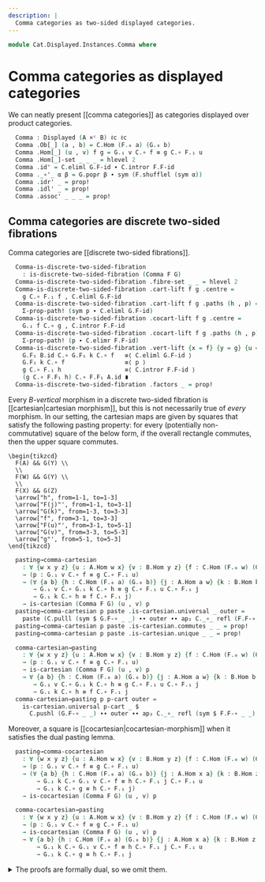 ```yaml
---
description: |
  Comma categories as two-sided displayed categories.
---
```

<!--
```agda
open import Cat.Displayed.TwoSided.Discrete
open import Cat.Displayed.Cocartesian
open import Cat.Displayed.Cartesian
open import Cat.Instances.Product
open import Cat.Displayed.Base
open import Cat.Prelude

import Cat.Functor.Reasoning
import Cat.Reasoning
```
-->
```agda
module Cat.Displayed.Instances.Comma where
```

# Comma categories as displayed categories

We can neatly present [[comma categories]] as categories displayed over
product categories.

<!--
```agda
module _
  {oa ℓa ob ℓb oc ℓc}
  {A : Precategory oa ℓa}
  {B : Precategory ob ℓb}
  {C : Precategory oc ℓc}
  (F : Functor A C)
  (G : Functor B C)
  where
  private
    module A = Cat.Reasoning A
    module B = Cat.Reasoning B
    module C = Cat.Reasoning C
    module F = Cat.Functor.Reasoning F
    module G = Cat.Functor.Reasoning G

  open Displayed
```
-->

```agda
  Comma : Displayed (A ×ᶜ B) ℓc ℓc
  Comma .Ob[_] (a , b) = C.Hom (F.₀ a) (G.₀ b)
  Comma .Hom[_] (u , v) f g = G.₁ v C.∘ f ≡ g C.∘ F.₁ u
  Comma .Hom[_]-set _ _ _ = hlevel 2
  Comma .id' = C.eliml G.F-id ∙ C.intror F.F-id
  Comma ._∘'_ α β = G.popr β ∙ sym (F.shufflel (sym α))
  Comma .idr' _ = prop!
  Comma .idl' _ = prop!
  Comma .assoc' _ _ _ = prop!
```

## Comma categories are discrete two-sided fibrations

<!--
```agda
module _
  {oa ℓa ob ℓb oc ℓc}
  {A : Precategory oa ℓa}
  {B : Precategory ob ℓb}
  {C : Precategory oc ℓc}
  {F : Functor A C}
  {G : Functor B C}
  where
  private
    module A = Cat.Reasoning A
    module B = Cat.Reasoning B
    module C = Cat.Reasoning C
    module F = Cat.Functor.Reasoning F
    module G = Cat.Functor.Reasoning G

  open is-discrete-two-sided-fibration
  open Displayed
```
-->

Comma categories are [[discrete two-sided fibrations]].

```agda
  Comma-is-discrete-two-sided-fibration
    : is-discrete-two-sided-fibration (Comma F G)
  Comma-is-discrete-two-sided-fibration .fibre-set _ _ = hlevel 2
  Comma-is-discrete-two-sided-fibration .cart-lift f g .centre =
    g C.∘ F.₁ f , C.eliml G.F-id
  Comma-is-discrete-two-sided-fibration .cart-lift f g .paths (h , p) =
    Σ-prop-path! (sym p ∙ C.eliml G.F-id)
  Comma-is-discrete-two-sided-fibration .cocart-lift f g .centre =
    G.₁ f C.∘ g , C.intror F.F-id
  Comma-is-discrete-two-sided-fibration .cocart-lift f g .paths (h , p) =
    Σ-prop-path! (p ∙ C.elimr F.F-id)
  Comma-is-discrete-two-sided-fibration .vert-lift {x = f} {y = g} {u = h} {v = k} p =
    G.F₁ B.id C.∘ G.F₁ k C.∘ f   ≡⟨ C.eliml G.F-id ⟩
    G.F₁ k C.∘ f                 ≡⟨ p ⟩
    g C.∘ F.₁ h                  ≡⟨ C.intror F.F-id ⟩
    (g C.∘ F.F₁ h) C.∘ F.F₁ A.id ∎
  Comma-is-discrete-two-sided-fibration .factors _ = prop!
```

Every *$B$-vertical* morphism in a discrete two-sided fibration is
[[cartesian|cartesian morphism]], but this is not necessarily true of
*every* morphism. In our setting, the cartesian maps are given by
squares that satisfy the following pasting property: for every
(potentially non-commutative) square of the below form, if the overall
rectangle commutes, then the upper square commutes.

~~~{.quiver}
\begin{tikzcd}
  F(A) && G(Y) \\
  \\
  F(W) && G(Y) \\
  \\
  F(X) && G(Z)
  \arrow["h", from=1-1, to=1-3]
  \arrow["F(j)"', from=1-1, to=3-1]
  \arrow["G(k)", from=1-3, to=3-3]
  \arrow["f", from=3-1, to=3-3]
  \arrow["F(u)"', from=3-1, to=5-1]
  \arrow["G(v)", from=3-3, to=5-3]
  \arrow["g"', from=5-1, to=5-3]
\end{tikzcd}
~~~

```agda
  pasting→comma-cartesian
    : ∀ {w x y z} {u : A.Hom w x} {v : B.Hom y z} {f : C.Hom (F.₀ w) (G.₀ y)} {g : C.Hom (F.₀ x) (G.₀ z)}
    → (p : G.₁ v C.∘ f ≡ g C.∘ F.₁ u)
    → (∀ {a b} {h : C.Hom (F.₀ a) (G.₀ b)} {j : A.Hom a w} {k : B.Hom b y}
       → G.₁ v C.∘ G.₁ k C.∘ h ≡ g C.∘ F.₁ u C.∘ F.₁ j
       → G.₁ k C.∘ h ≡ f C.∘ F.₁ j)
    → is-cartesian (Comma F G) (u , v) p
  pasting→comma-cartesian p paste .is-cartesian.universal _ outer =
    paste (C.pulll (sym $ G.F-∘ _ _) ∙∙ outer ∙∙ ap₂ C._∘_ refl (F.F-∘ _ _))
  pasting→comma-cartesian p paste .is-cartesian.commutes _ _ = prop!
  pasting→comma-cartesian p paste .is-cartesian.unique _ _ = prop!

  comma-cartesian→pasting
    : ∀ {w x y z} {u : A.Hom w x} {v : B.Hom y z} {f : C.Hom (F.₀ w) (G.₀ y)} {g : C.Hom (F.₀ x) (G.₀ z)}
    → (p : G.₁ v C.∘ f ≡ g C.∘ F.₁ u)
    → is-cartesian (Comma F G) (u , v) p
    → ∀ {a b} {h : C.Hom (F.₀ a) (G.₀ b)} {j : A.Hom a w} {k : B.Hom b y}
       → G.₁ v C.∘ G.₁ k C.∘ h ≡ g C.∘ F.₁ u C.∘ F.₁ j
       → G.₁ k C.∘ h ≡ f C.∘ F.₁ j
  comma-cartesian→pasting p p-cart outer =
    is-cartesian.universal p-cart _ $
      C.pushl (G.F-∘ _ _) ∙∙ outer ∙∙ ap₂ C._∘_ refl (sym $ F.F-∘ _ _)
```

Moreover, a square is [[cocartesian|cocartesian-morphism]] when it satisfies
the dual pasting lemma.

```agda
  pasting→comma-cocartesian
    : ∀ {w x y z} {u : A.Hom w x} {v : B.Hom y z} {f : C.Hom (F.₀ w) (G.₀ y)} {g : C.Hom (F.₀ x) (G.₀ z)}
    → (p : G.₁ v C.∘ f ≡ g C.∘ F.₁ u)
    → (∀ {a b} {h : C.Hom (F.₀ a) (G.₀ b)} {j : A.Hom x a} {k : B.Hom z b}
        → G.₁ k C.∘ G.₁ v C.∘ f ≡ h C.∘ F.₁ j C.∘ F.₁ u
        → G.₁ k C.∘ g ≡ h C.∘ F.₁ j)
    → is-cocartesian (Comma F G) (u , v) p

  comma-cocartesian→pasting
    : ∀ {w x y z} {u : A.Hom w x} {v : B.Hom y z} {f : C.Hom (F.₀ w) (G.₀ y)} {g : C.Hom (F.₀ x) (G.₀ z)}
    → (p : G.₁ v C.∘ f ≡ g C.∘ F.₁ u)
    → is-cocartesian (Comma F G) (u , v) p
    → ∀ {a b} {h : C.Hom (F.₀ a) (G.₀ b)} {j : A.Hom x a} {k : B.Hom z b}
        → G.₁ k C.∘ G.₁ v C.∘ f ≡ h C.∘ F.₁ j C.∘ F.₁ u
        → G.₁ k C.∘ g ≡ h C.∘ F.₁ j

```

<details>
<summary>The proofs are formally dual, so we omit them.
</summary>

```agda
  pasting→comma-cocartesian p paste .is-cocartesian.universal _ outer =
    paste (C.pulll (sym $ G.F-∘ _ _) ∙∙ outer ∙∙ ap₂ C._∘_ refl (F.F-∘ _ _))
  pasting→comma-cocartesian p paste .is-cocartesian.commutes _ _ = prop!
  pasting→comma-cocartesian p paste .is-cocartesian.unique _ _ = prop!

  comma-cocartesian→pasting p p-cocart outer =
    is-cocartesian.universal p-cocart _ $
      C.pushl (G.F-∘ _ _) ∙∙ outer ∙∙ ap₂ C._∘_ refl (sym $ F.F-∘ _ _)
```
</details>
